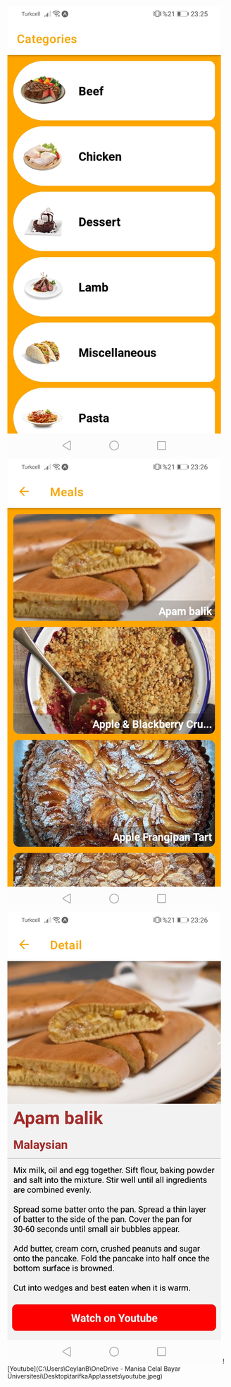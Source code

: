 ![CATEGORIES](https://github.com/bariisce/tarifkaApp/blob/main/assets/categories.jpeg)
![MEALS](https://github.com/bariisce/tarifkaApp/blob/main/assets/Meals.jpeg)
![DETAIL](https://github.com/bariisce/tarifkaApp/blob/main/assets/Detail.jpeg)
![Youtube](C:\Users\CeylanB\OneDrive - Manisa Celal Bayar Üniversitesi\Desktop\tarifkaApp\assets\youtube.jpeg)
